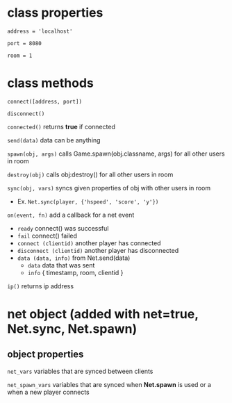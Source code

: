 # class properties

`address = 'localhost'`

`port = 8080`

`room = 1`

# class methods

`connect([address, port])`

`disconnect()`

`connected()` returns __true__ if connected

`send(data)` data can be anything

`spawn(obj, args)` calls Game.spawn(obj.classname, args) for all other users in room

`destroy(obj)` calls obj:destroy() for all other users in room

`sync(obj, vars)` syncs given properties of obj with other users in room

* Ex. `Net.sync(player, {'hspeed', 'score', 'y'})`

`on(event, fn)` add a callback for a net event

* `ready` connect() was successful
* `fail` connect() failed
* `connect (clientid)` another player has connected
* `disconnect (clientid)` another player has disconnected
* `data (data, info)` from Net.send(data)
  * `data` data that was sent
  * `info` { timestamp, room, clientid }

`ip()` returns ip address 

# net object (added with net=true, Net.sync, Net.spawn)

## object properties

`net_vars` variables that are synced between clients

`net_spawn_vars` variables that are synced when __Net.spawn__ is used or a when a new player connects 